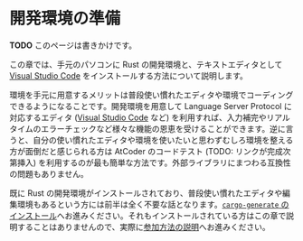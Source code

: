 <!-- -*- coding:utf-8-unix -*- -->

# 開発環境の準備

**TODO** このページは書きかけです。

この章では、手元のパソコンに Rust の開発環境と、テキストエディタとして [Visual Studio Code](https://code.visualstudio.com/) をインストールする方法について説明します。

環境を手元に用意するメリットは普段使い慣れたエディタや環境でコーディングできるようになることです。開発環境を用意して Language Server Protocol に対応するエディタ ([Visual Studio Code](https://code.visualstudio.com/) など) を利用すれば、入力補完やリアルタイムのエラーチェックなど様々な機能の恩恵を受けることができます。逆に言うと、自分の使い慣れたエディタや環境を使いたいと思わずむしろ環境を整える方が面倒だと感じられる方は AtCoder のコードテスト (TODO: リンクが完成次第挿入) を利用するのが最も簡単な方法です。外部ライブラリにまつわる互換性の問題もありません。

既に Rust の開発環境がインストールされており、普段使い慣れたエディタや編集環境もあるという方には前半は全く不要な話となります。[`cargo-generate` のインストール](cargo-generate.md)へお進みください。それもインストールされている方はこの章で説明することはありませんので、実際に[参加方法の説明](../participate/index.md)へお進みください。
